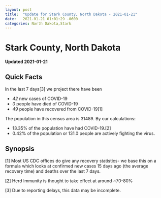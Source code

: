 ```yaml
---
layout: post
title:  "Update for Stark County, North Dakota - 2021-01-21"
date:   2021-01-21 01:01:29 -0600
categories: North Dakota,Stark
---
```


# Stark County, North Dakota
#### Updated 2021-01-21

## Quick Facts

In the last 7 days[3] we project there have been
- *42* new cases of COVID-19
- *0* people have died of COVID-19
- *49* people have recovered from COVID-19[1]

The population in this census area is 31489. By our calculations:
- 13.35% of the population have had COVID-19.[2]
- 0.42% of the population or 131.0 people are actively fighting the virus.

## Synopsis




[1] Most US CDC offices do give any recovery statistics- we base this on a formula which looks at confirmed new cases
15 days ago (the average recovery time) and deaths over the last 7 days.

[2] Herd Immunity is thought to take effect at around ~70-80%

[3] Due to reporting delays, this data may be incomplete.
 
    